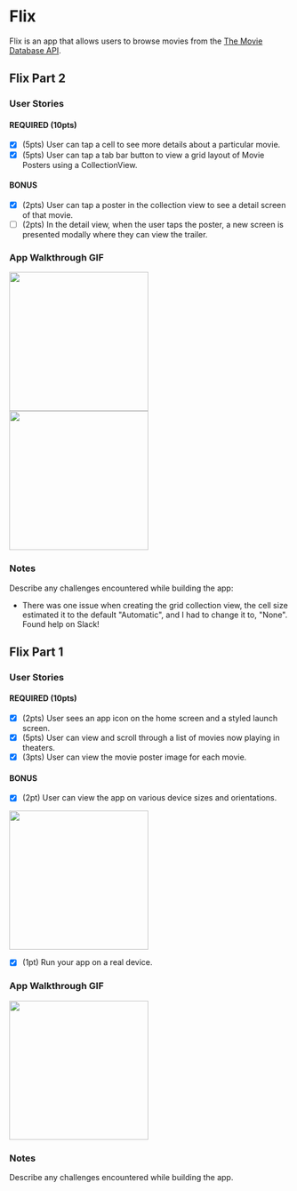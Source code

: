 # Flix

Flix is an app that allows users to browse movies from the [The Movie Database API](http://docs.themoviedb.apiary.io/#).

## Flix Part 2

### User Stories

#### REQUIRED (10pts)
- [x] (5pts) User can tap a cell to see more details about a particular movie.
- [x] (5pts) User can tap a tab bar button to view a grid layout of Movie Posters using a CollectionView.

#### BONUS
- [x] (2pts) User can tap a poster in the collection view to see a detail screen of that movie.
- [ ] (2pts) In the detail view, when the user taps the poster, a new screen is presented modally where they can view the trailer.

### App Walkthrough GIF
<img src="https://media.giphy.com/media/OA426Kbmgv65xgdntc/giphy.gif" width=250><br>
<img src="https://media.giphy.com/media/YGaOk6jhMkEN4lfvIN/giphy.gif" width=250><br>


### Notes
Describe any challenges encountered while building the app:
- There was one issue when creating the grid collection view, the cell size estimated it to the default "Automatic", and I had to change it to, "None". Found help on Slack! 

## Flix Part 1

### User Stories

#### REQUIRED (10pts)
- [x] (2pts) User sees an app icon on the home screen and a styled launch screen.
- [x] (5pts) User can view and scroll through a list of movies now playing in theaters.
- [x] (3pts) User can view the movie poster image for each movie.

#### BONUS
- [x] (2pt) User can view the app on various device sizes and orientations.

<img src="https://media.giphy.com/media/PedGkp7krIM0QWM3Pr/giphy.gif" width=250><br>

- [x] (1pt) Run your app on a real device.

### App Walkthrough GIF
<img src="https://media.giphy.com/media/R07IHklFVsTIYmD4La/giphy.gif" width=250><br>

### Notes
Describe any challenges encountered while building the app.
